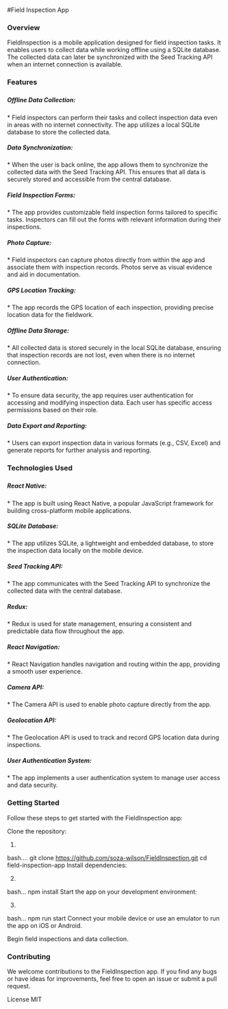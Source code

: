 #Field Inspection App
<h3>Overview</h3>
<p>FieldInspection is a mobile application designed for field inspection tasks. It enables users to collect data while working offline using a SQLite database. The collected data can later be synchronized with the Seed Tracking API when an internet connection is available.</p>

<h3>Features<h3>
<h5>Offline Data Collection: </h5> * Field inspectors can perform their tasks and collect inspection data even in areas with no internet connectivity. The app utilizes a local SQLite database to store the collected data.

<h5>Data Synchronization:</h5> * When the user is back online, the app allows them to synchronize the collected data with the Seed Tracking API. This ensures that all data is securely stored and accessible from the central database.

<h5>Field Inspection Forms:</h5> * The app provides customizable field inspection forms tailored to specific tasks. Inspectors can fill out the forms with relevant information during their inspections.

<h5>Photo Capture:</h5> * Field inspectors can capture photos directly from within the app and associate them with inspection records. Photos serve as visual evidence and aid in documentation.

<h5>GPS Location Tracking:</h5> * The app records the GPS location of each inspection, providing precise location data for the fieldwork.

<h5>Offline Data Storage: </h5> * All collected data is stored securely in the local SQLite database, ensuring that inspection records are not lost, even when there is no internet connection.

<h5>User Authentication: </h5> * To ensure data security, the app requires user authentication for accessing and modifying inspection data. Each user has specific access permissions based on their role.

<h5>Data Export and Reporting: </h5> * Users can export inspection data in various formats (e.g., CSV, Excel) and generate reports for further analysis and reporting.

<h3>Technologies Used <h3>
<h5>React Native:</h5> * The app is built using React Native, a popular JavaScript framework for building cross-platform mobile applications.

<h5>SQLite Database:</h5> * The app utilizes SQLite, a lightweight and embedded database, to store the inspection data locally on the mobile device.

<h5>Seed Tracking API:</h5> * The app communicates with the Seed Tracking API to synchronize the collected data with the central database.

<h5>Redux:</h5> * Redux is used for state management, ensuring a consistent and predictable data flow throughout the app.

<h5>React Navigation: </h5> * React Navigation handles navigation and routing within the app, providing a smooth user experience.

<h5>Camera API:</h5> * The Camera API is used to enable photo capture directly from the app.

<h5>Geolocation API:</h5> * The Geolocation API is used to track and record GPS location data during inspections.

<h5>User Authentication System:</h5> * The app implements a user authentication system to manage user access and data security.

<h3>Getting Started</h3>
Follow these steps to get started with the FieldInspection app:

Clone the repository:


1.
bash....
git clone https://github.com/soza-wilson/FieldInspection.git
cd field-inspection-app
Install dependencies:

2.
bash...
npm install
Start the app on your development environment:

3.
bash...
npm run start
Connect your mobile device or use an emulator to run the app on iOS or Android.

Begin field inspections and data collection.

<h3>Contributing</h3>
We welcome contributions to the FieldInspection app. If you find any bugs or have ideas for improvements, feel free to open an issue or submit a pull request.

License MIT
